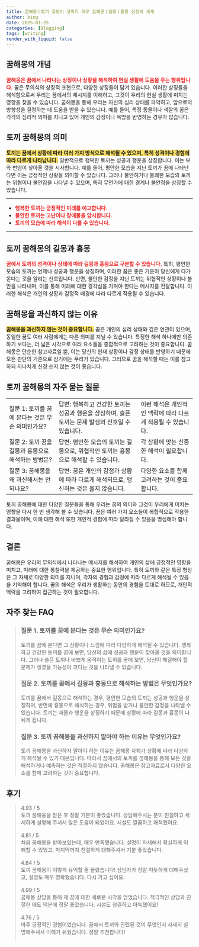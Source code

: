```yaml
---
title: 꿈해몽ㅣ토끼 호랑이 코끼리 여우 꿈해몽ㅣ길몽ㅣ흉몽 상징의 세계
author: bing
date: 2025-01-25
categories: [Blogging]
tags: [writing]
render_with_liquid: false
---
```



<h2 id='꿈해몽의 개념'>꿈해몽의 개념</h2>

<p><b><span style="color: #ee2323;">꿈해몽은 꿈에서 나타나는 상징이나 상황을 해석하여 현실 생활에 도움을 주는 행위입니다.</span></b> 꿈은 무의식의 상징적 표현으로, 다양한 상징들이 담겨 있습니다. 이러한 상징들을 해석함으로써 우리는 꿈에서의 메시지를 이해하고, 그것이 우리의 현실 생활에 미치는 영향을 찾을 수 있습니다. 꿈해몽을 통해 우리는 자신의 심리 상태를 파악하고, 앞으로의 방향성을 결정하는 데 도움을 받을 수 있습니다. 예를 들어, 특정 동물이나 색깔의 꿈은 각각의 심리적 의미를 지니고 있어 개인의 감정이나 욕망을 반영하는 경우가 많습니다.</p>

<h2 id='토끼 꿈해몽의 의미'>토끼 꿈해몽의 의미</h2>

<p><b><span style="background-color: #ffe066;">토끼는 꿈에서 상황에 따라 여러 가지 방식으로 해석될 수 있으며, 특히 성격이나 경험에 따라 다르게 나타납니다.</span></b> 일반적으로 행복한 토끼는 성공과 행운을 상징합니다. 이는 부와 번영이 찾아올 것을 시사합니다. 예를 들어, 평안한 모습을 지닌 토끼가 꿈에 나타난다면 이는 긍정적인 상황을 의미할 수 있습니다. 그러나 불안하거나 불쾌한 모습의 토끼는 위협이나 불안감을 나타낼 수 있으며, 특히 무언가에 대한 경계나 불안정을 상징할 수 있습니다.</p>

<hr />

<ul>
    <li><b><span style="color: #ee2323;">행복한 토끼는 긍정적인 미래를 예고합니다.</span></b></li>
    <li><b><span style="color: #ee2323;">불안한 토끼는 고난이나 장애물을 암시합니다.</span></b></li>
    <li><b><span style="color: #ee2323;">토끼의 모습에 따라 해석이 다를 수 있습니다.</span></b></li>
</ul>

<hr />

<h2 id='토끼 꿈해몽의 길몽과 흉몽'>토끼 꿈해몽의 길몽과 흉몽</h2>

<p><b><span style="color: #ee2323;">꿈에서 토끼의 성격이나 상태에 따라 길몽과 흉몽으로 구분할 수 있습니다.</span></b> 특히, 평안한 모습의 토끼는 언제나 성공과 행운을 상징하며, 이러한 꿈은 좋은 기운이 당신에게 다가온다는 것을 알리는 신호입니다. 반면, 불안한 감정을 지닌 토끼는 위협적인 상황이나 불안을 나타내며, 이를 통해 미래에 대한 경각심을 가져야 한다는 메시지를 전달합니다. 이러한 해석은 개인의 상황과 감정적 배경에 따라 다르게 적용될 수 있습니다.</p>

<h2 id='꿈해몽을 과신하지 않는 이유'>꿈해몽을 과신하지 않는 이유</h2>

<p><b><span style="background-color: #ffe066;">꿈해몽을 과신하지 않는 것이 중요합니다.</span></b> 꿈은 개인의 심리 상태와 깊은 연관이 있으며, 동일한 꿈도 여러 사람에게는 다른 의미를 지닐 수 있습니다. 특정한 해석 하나에만 의존하기 보다는, 더 넓은 시각으로 여러 요소들을 종합적으로 고려하는 것이 중요합니다. 꿈해몽은 단순한 참고자료일 뿐, 이는 당신의 현재 상황이나 감정 상태를 반영하기 때문에 모든 판단의 기준으로 삼기에는 무리가 있습니다. 그러므로 꿈을 해석할 때는 이를 참고하되 지나치게 신경 쓰지 않는 것이 좋습니다.</p>

<h2 id='토끼 꿈해몽의 자주 묻는 질문'>토끼 꿈해몽의 자주 묻는 질문</h2>

<table>
    <tr>
        <td>질문 1: 토끼를 꿈에 본다는 것은 무슨 의미인가요?</td>
        <td>답변: 행복하고 건강한 토끼는 성공과 행운을 상징하며, 슬픈 토끼는 문제 발생의 신호일 수 있습니다.</td>
        <td>이런 해석은 개인적인 맥락에 따라 다르게 적용될 수 있습니다.</td>
    </tr>
    <tr>
        <td>질문 2: 토끼 꿈을 길몽과 흉몽으로 해석하는 방법은?</td>
        <td>답변: 평안한 모습의 토끼는 길몽으로, 위협적인 토끼는 흉몽으로 해석할 수 있습니다.</td>
        <td>각 상황에 맞는 신중한 해석이 필요합니다.</td>
    </tr>
    <tr>
        <td>질문 3: 꿈해몽을 왜 과신해서는 안 되나요?</td>
        <td>답변: 꿈은 개인의 감정과 상황에 따라 다르게 해석되므로, 맹신하는 것은 옳지 않습니다.</td>
        <td>다양한 요소를 함께 고려하는 것이 중요합니다.</td>
    </tr>
</table>

<p>토끼 꿈해몽에 대한 다양한 질문들을 통해 우리는 꿈의 의미와 그것이 우리에게 미치는 영향을 다시 한 번 생각해 볼 수 있습니다. 꿈은 여러 가지 요소들이 복합적으로 작용한 결과물이며, 이에 대한 해석 또한 개인적 경험에 따라 달라질 수 있음을 명심해야 합니다.</p>

<h2 id='결론'>결론</h2>

<p>꿈해몽은 우리의 무의식에서 나타나는 메시지를 해석하여 개인의 삶에 긍정적인 영향을 미치고, 미래에 대한 통찰력을 제공하는 중요한 행위입니다. 특히 토끼와 같은 특정 형상은 그 자체로 다양한 의미를 지니며, 각자의 경험과 감정에 따라 다르게 해석될 수 있음을 기억해야 합니다. 꿈의 해석은 우리가 생활하는 동안의 경험을 토대로 하므로, 개인적 맥락을 고려하여 접근하는 것이 필요합니다.</p>


<h2 id='자주_찾는_FAQ'>자주 찾는 FAQ</h2>
<div itemscope="" itemtype="https://schema.org/FAQPage"> 
<blockquote> 
<div itemscope="" itemprop="mainEntity" itemtype="https://schema.org/Question"> 
<h3 itemprop="name">질문 1. 토끼를 꿈에 본다는 것은 무슨 의미인가요?</h3> 
<div itemscope="" itemprop="acceptedAnswer" itemtype="https://schema.org/Answer"> 
<span itemprop="text"> 
<p>토끼를 꿈에 본다면 그 상황이나 느낌에 따라 다양하게 해석될 수 있습니다. 행복하고 건강한 토끼를 꿈에 보면, 당신의 삶에 성공과 행운이 찾아올 것을 의미합니다. 그러나 슬픈 토끼나 바쁘게 움직이는 토끼를 꿈에 보면, 당신이 해결해야 할 문제가 생겼을 가능성이 크다는 것을 나타낼 수 있습니다.</p> 
</span> 
</div> 
</div> 
<div itemscope="" itemprop="mainEntity" itemtype="https://schema.org/Question"> 
<h3 itemprop="name">질문 2. 토끼를 꿈에서 길몽과 흉몽으로 해석하는 방법은 무엇인가요?</h3> 
<div itemscope="" itemprop="acceptedAnswer" itemtype="https://schema.org/Answer"> 
<span itemprop="text"> 
<p>토끼를 꿈에서 길몽으로 해석하는 경우, 평안한 모습의 토끼는 성공과 행운을 상징하며, 반면에 흉몽으로 해석하는 경우, 위협을 받거나 불안한 감정을 나타낼 수 있습니다. 토끼는 재물과 행운을 상징하기 때문에 상황에 따라 길몽과 흉몽이 나뉘게 됩니다.</p> 
</span> 
</div> 
</div> 
<div itemscope="" itemprop="mainEntity" itemtype="https://schema.org/Question"> 
<h3 itemprop="name">질문 3. 토끼 꿈해몽을 과신하지 말아야 하는 이유는 무엇인가요?</h3> 
<div itemscope="" itemprop="acceptedAnswer" itemtype="https://schema.org/Answer"> 
<span itemprop="text"> 
<p>토끼 꿈해몽을 과신하지 말아야 하는 이유는 꿈해몽 자체가 상황에 따라 다양하게 해석될 수 있기 때문입니다. 따라서 꿈에서의 토끼를 꿈해몽을 통해 모든 것을 해석하거나 예측하는 것은 적절하지 않습니다. 꿈해몽은 참고자료로서 다양한 요소를 함께 고려하는 것이 중요합니다.</p> 
</span> 
</div> 
</div> 
</blockquote> 
</div>
<h2 id='후기'>후기</h2>
<div itemscope itemtype="https://schema.org/Product">
  <blockquote>
  <div itemprop="review" itemscope itemtype="https://schema.org/Review">
      <div itemprop="reviewRating" itemscope itemtype="https://schema.org/Rating"> <span itemprop="ratingValue">4.93</span> / <span itemprop="bestRating">5</span> </div>
      <span itemprop="reviewBody">토끼 꿈해몽을 받은 후 정말 기분이 좋았습니다. 상담해주시는 분이 친절하고 세세하게 설명해 주셔서 많은 도움이 되었어요. 시설도 깔끔하고 쾌적했어요.</span>
  </div>
  <br>
  <div itemprop="review" itemscope itemtype="https://schema.org/Review">
      <div itemprop="reviewRating" itemscope itemtype="https://schema.org/Rating"> <span itemprop="ratingValue">4.81</span> / <span itemprop="bestRating">5</span> </div>
      <span itemprop="reviewBody">처음 꿈해몽을 받아보았는데, 매우 만족했습니다. 설명이 자세해서 확실하게 이해할 수 있었고, 마지막까지 친절하게 대해주셔서 기분 좋았습니다.</span>
  </div>
  <br>
  <div itemprop="review" itemscope itemtype="https://schema.org/Review">
      <div itemprop="reviewRating" itemscope itemtype="https://schema.org/Rating"> <span itemprop="ratingValue">4.84</span> / <span itemprop="bestRating">5</span> </div>
      <span itemprop="reviewBody">토끼 꿈해몽이 이렇게 유익할 줄 몰랐습니다! 상담자가 정말 따뜻하게 대해주셨고, 설명도 매우 명확했습니다. 다시 가고 싶어요.</span>
  </div>
  <br>
  <div itemprop="review" itemscope itemtype="https://schema.org/Review">
      <div itemprop="reviewRating" itemscope itemtype="https://schema.org/Rating"> <span itemprop="ratingValue">4.99</span> / <span itemprop="bestRating">5</span> </div>
      <span itemprop="reviewBody">꿈해몽 상담을 통해 제 꿈에 대한 새로운 시각을 얻었습니다. 적극적인 상담과 친절한 태도 덕분에 정말 좋았습니다. 시설도 청결하고 아늑했어요!</span>
  </div>
  <br>
  <div itemprop="review" itemscope itemtype="https://schema.org/Review">
      <div itemprop="reviewRating" itemscope itemtype="https://schema.org/Rating"> <span itemprop="ratingValue">4.76</span> / <span itemprop="bestRating">5</span> </div>
      <span itemprop="reviewBody">아주 긍정적인 경험이었습니다. 꿈에서 토끼와 관련된 것이 무엇인지 자세히 설명해주셔서 이해가 쉬웠습니다. 정말 추천합니다!</span>
  </div>
  <br>
  </blockquote>
</div>
